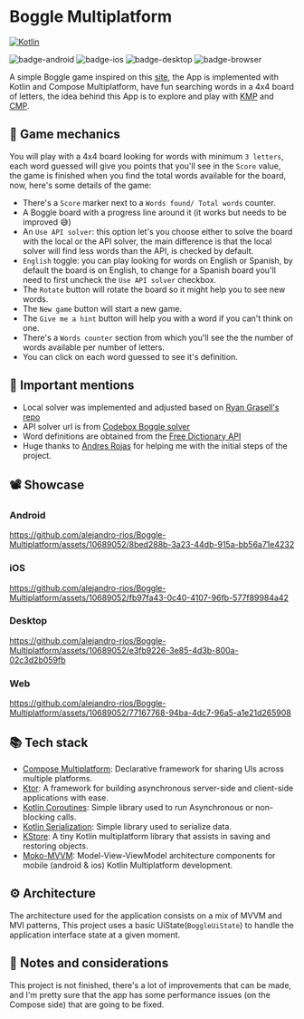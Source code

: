 # Boggle Multiplatform
[![Kotlin](https://img.shields.io/badge/Kotlin-1.9.20-blue.svg?style=flat&logo=kotlin)](https://kotlinlang.org)

![badge-android](http://img.shields.io/badge/platform-android-3DDC84.svg?style=flat)
![badge-ios](http://img.shields.io/badge/platform-ios-EAEAEA.svg?style=flat)
![badge-desktop](http://img.shields.io/badge/platform-desktop-4D76CD.svg?style=flat)
![badge-browser](https://img.shields.io/badge/platform-js-F0DB4F.svg?style=flat)

A simple Boggle game inspired on this [site](https://wordshake.com/boggle), the App is implemented with Kotlin and Compose Multiplatform, 
have fun searching words in a 4x4 board of letters, the idea behind this App is to explore and play with [KMP](https://kotlinlang.org/docs/multiplatform.html) and [CMP](https://www.jetbrains.com/lp/compose-multiplatform/).

## 🎲 Game mechanics
You will play with a 4x4 board looking for words with minimum `3 letters`, each word guessed will give you points 
that you'll see in the `Score` value, the game is finished when you find the total words available for the board, 
now, here's some details of the game:

- There's a `Score` marker next to a `Words found/ Total words` counter.
- A Boggle board with a progress line around it (it works but needs to be improved 😅)
- An `Use API solver`: this option let's you choose either to solve the board with the local or the API solver, the 
  main difference is that the local solver will find less words than the API, is checked by default.
- `English` toggle: you can play looking for words on English or Spanish, by default the board is on English, to 
  change for a Spanish board you'll need to first uncheck the `Use API solver` checkbox.
- The `Rotate` button will rotate the board so it might help you to see new words.
- The `New game` button will start a new game.
- The `Give me a hint` button will help you with a word if you can't think on one.
- There's a `Words counter` section from which you'll see the the number of words available per number of letters.
- You can click on each word guessed to see it's definition.

## 📢 Important mentions
- Local solver was implemented and adjusted based on [Ryan Grasell's repo](https://github.com/rgrasell/BoggleSolver/)
- API solver url is from [Codebox Boggle solver](https://codebox.net/pages/boggle-game-solver-and-web-service)
- Word definitions are obtained from the [Free Dictionary API](https://dictionaryapi.dev/)
- Huge thanks to [Andres Rojas](https://andresrojas.dev/) for helping me with the initial steps of the project.


## 📽️ Showcase
### Android

https://github.com/alejandro-rios/Boggle-Multiplatform/assets/10689052/8bed288b-3a23-44db-915a-bb56a71e4232


### iOS

https://github.com/alejandro-rios/Boggle-Multiplatform/assets/10689052/fb97fa43-0c40-4107-96fb-577f89984a42


### Desktop

https://github.com/alejandro-rios/Boggle-Multiplatform/assets/10689052/e3fb9226-3e85-4d3b-800a-02c3d2b059fb


### Web

https://github.com/alejandro-rios/Boggle-Multiplatform/assets/10689052/77167768-94ba-4dc7-96a5-a1e21d265908


## 📚 Tech stack
- [Compose Multiplatform](https://github.com/JetBrains/compose-multiplatform): Declarative framework for sharing UIs across multiple platforms.
- [Ktor](https://github.com/ktorio/ktor): A framework for building asynchronous server-side and client-side applications with ease.
- [Kotlin Coroutines](https://github.com/Kotlin/kotlinx.coroutines): Simple library used to run Asynchronous or non-blocking calls.
- [Kotlin Serialization](https://github.com/Kotlin/kotlinx.serialization): Simple library used to serialize data.
- [KStore](https://github.com/xxfast/KStore): A tiny Kotlin multiplatform library that assists in saving and restoring objects.
- [Moko-MVVM](https://github.com/icerockdev/moko-mvvm): Model-View-ViewModel architecture components for mobile (android & ios) Kotlin Multiplatform development.

## ⚙️ Architecture
The architecture used for the application consists on a mix of MVVM and MVI patterns, This project uses a basic UiState(`BoggleUiState`) to handle the application interface state at a given moment.

## 📓 Notes and considerations
This project is not finished, there's a lot of improvements that can be made, and I'm pretty sure that the app has 
some performance issues (on the Compose side) that are going to be fixed.
